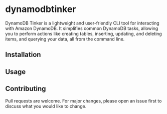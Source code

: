 # dynamodbtinker

DynamoDB Tinker is a lightweight and user-friendly CLI tool for interacting with Amazon DynamoDB. It simplifies common DynamoDB tasks, allowing you to perform actions like creating tables, inserting, updating, and deleting items, and querying your data, all from the command line.

## Installation

## Usage

## Contributing

Pull requests are welcome. For major changes, please open an issue first
to discuss what you would like to change.

